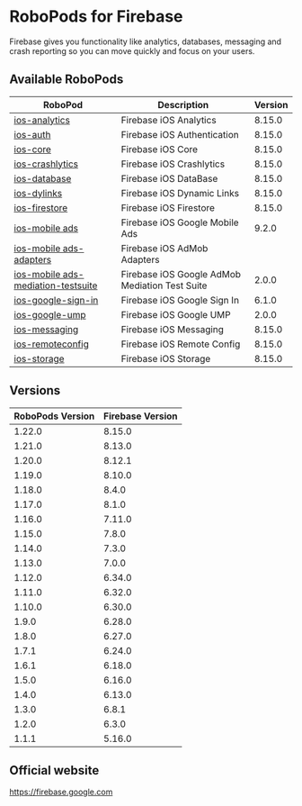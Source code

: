 # RoboPods for Firebase

Firebase gives you functionality like analytics, databases, messaging and crash reporting so you can move quickly and focus on your users.

## Available RoboPods

| RoboPod                                                                          | Description                                    | Version |
|----------------------------------------------------------------------------------|------------------------------------------------|---------|
| [ios-analytics](ios-analytics/)                                                  | Firebase iOS Analytics                         | 8.15.0  |
| [ios-auth](ios-auth/)                                                            | Firebase iOS Authentication                    | 8.15.0  |
| [ios-core](ios-core/)                                                            | Firebase iOS Core                              | 8.15.0  |
| [ios-crashlytics](ios-crashlytics/)                                              | Firebase iOS Crashlytics                       | 8.15.0  |
| [ios-database](ios-database/)                                                    | Firebase iOS DataBase                          | 8.15.0  |
| [ios-dylinks](ios-dylinks/)                                                      | Firebase iOS Dynamic Links                     | 8.15.0  |
| [ios-firestore](ios-firestore/)                                                  | Firebase iOS Firestore                         | 8.15.0  |
| [ios-mobile ads](ios-google-mobile-ads/)                                         | Firebase iOS Google Mobile Ads                 | 9.2.0   |
| [ios-mobile ads-adapters](ios-google-mobile-ads-adapters/)                       | Firebase iOS AdMob Adapters                    |         |
| [ios-mobile ads-mediation-testsuite](ios-google-mobile-ads-mediation-testsuite/) | Firebase iOS Google AdMob Mediation Test Suite | 2.0.0   |
| [ios-google-sign-in](ios-google-sign-in/)                                        | Firebase iOS Google Sign In                    | 6.1.0   |
| [ios-google-ump](ios-google-ump/)                                                | Firebase iOS Google UMP                        | 2.0.0   |
| [ios-messaging](ios-messaging/)                                                  | Firebase iOS Messaging                         | 8.15.0  |
| [ios-remoteconfig](ios-remoteconfig/)                                            | Firebase iOS Remote Config                     | 8.15.0  |
| [ios-storage](ios-storage/)                                                      | Firebase iOS Storage                           | 8.15.0  |

## Versions

| RoboPods Version | Firebase Version |
|------------------|------------------|
| 1.22.0           | 8.15.0           |
| 1.21.0           | 8.13.0           |
| 1.20.0           | 8.12.1           |
| 1.19.0           | 8.10.0           |
| 1.18.0           | 8.4.0            |
| 1.17.0           | 8.1.0            |
| 1.16.0           | 7.11.0           |
| 1.15.0           | 7.8.0            |
| 1.14.0           | 7.3.0            |
| 1.13.0           | 7.0.0            |
| 1.12.0           | 6.34.0           |
| 1.11.0           | 6.32.0           |
| 1.10.0           | 6.30.0           |
| 1.9.0            | 6.28.0           |
| 1.8.0            | 6.27.0           |
| 1.7.1            | 6.24.0           |
| 1.6.1            | 6.18.0           |
| 1.5.0            | 6.16.0           |
| 1.4.0            | 6.13.0           |
| 1.3.0            | 6.8.1            |
| 1.2.0            | 6.3.0            |
| 1.1.1            | 5.16.0           |

## Official website

https://firebase.google.com